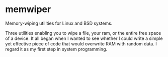 # memwiper
Memory-wiping utilities for Linux and BSD systems.

Three utilities enabling you to wipe a file, your ram, or the entire free space of a device. 
It all began when I wanted to see whether I could write a simple yet effective piece of code that would overwrite RAM with random data.
I regard it as my first step in system programming.

